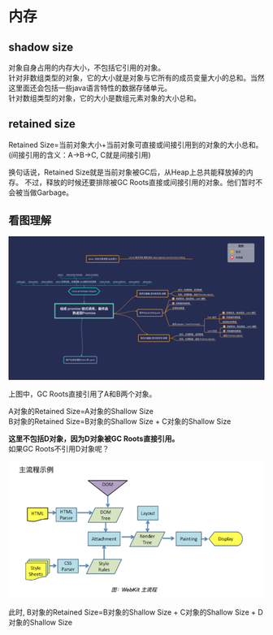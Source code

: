 # 内存

## shadow size

对象自身占用的内存大小，不包括它引用的对象。  
针对非数组类型的对象，它的大小就是对象与它所有的成员变量大小的总和。当然这里面还会包括一些java语言特性的数据存储单元。  
针对数组类型的对象，它的大小是数组元素对象的大小总和。

## retained size

Retained Size=当前对象大小+当前对象可直接或间接引用到的对象的大小总和。\(间接引用的含义：A-&gt;B-&gt;C, C就是间接引用\) 

换句话说，Retained Size就是当前对象被GC后，从Heap上总共能释放掉的内存。 不过，释放的时候还要排除被GC Roots直接或间接引用的对象。他们暂时不会被当做Garbage。

## 看图理解

![](../.gitbook/assets/image%20%2837%29.png)

上图中，GC Roots直接引用了A和B两个对象。  
  
A对象的Retained Size=A对象的Shallow Size  
B对象的Retained Size=B对象的Shallow Size + C对象的Shallow Size  
  
**这里不包括D对象，因为D对象被GC Roots直接引用。**  
如果GC Roots不引用D对象呢？  


![](../.gitbook/assets/image%20%2834%29.png)

此时, B对象的Retained Size=B对象的Shallow Size + C对象的Shallow Size + D对象的Shallow Size

